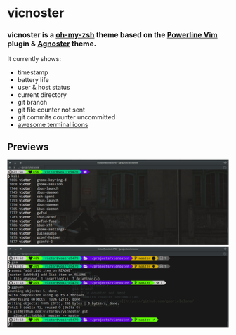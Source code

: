 # vicnoster
### vicnoster is a [oh-my-zsh](https://github.com/robbyrussell/oh-my-zsh) theme based on the [Powerline Vim](https://github.com/Lokaltog/vim-powerline) plugin & [Agnoster](https://github.com/robbyrussell/oh-my-zsh/wiki/themes#agnoster) theme.

It currently shows:

- timestamp
- battery life
- user & host status
- current directory
- git branch
- git file counter not sent
- git commits counter uncommitted
- [awesome terminal icons](https://github.com/gabrielelana/awesome-terminal-fonts/)

## Previews

![preview home directory](images/preview-home.png)
![preview home directory](images/preview-git.png)

